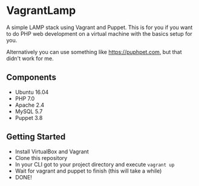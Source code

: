 # VagrantLamp
A simple LAMP stack using Vagrant and Puppet.
This is for you if you want to do PHP web development on a virtual machine with the basics setup for you.

Alternatively you can use something like https://puphpet.com, but that didn't work for me.

## Components
  * Ubuntu 16.04
  * PHP 7.0
  * Apache 2.4
  * MySQL 5.7
  * Puppet 3.8

## Getting Started
  - Install VirtualBox and Vagrant
  - Clone this repository
  - In your CLI got to your project directory and execute `vagrant up`
  - Wait for vagrant and puppet to finish (this will take a while)
  - DONE!
